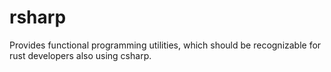 # rsharp
Provides functional programming utilities, which should be recognizable for rust developers also using csharp.
